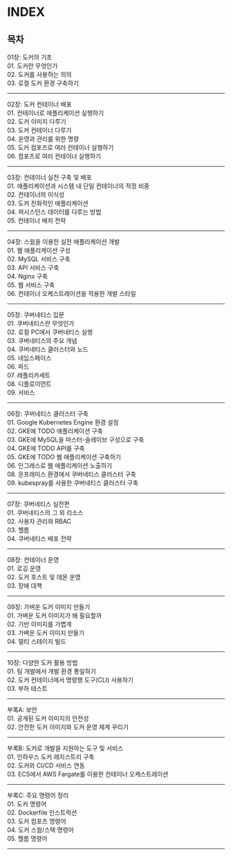 # INDEX

목차
---
01장: 도커의 기초
<br/>01. 도커란 무엇인가
<br/>02. 도커를 사용하는 의의
<br/>03. 로컬 도커 환경 구축하기

---
02장: 도커 컨테이너 배포
<br/>01. 컨테이너로 애플리케이션 실행하기
<br/>02. 도커 이미지 다루기
<br/>03. 도커 컨테이너 다루기
<br/>04. 운영과 관리를 위한 명령
<br/>05. 도커 컴포즈로 여러 컨테이너 실행하기
<br/>06. 컴포즈로 여러 컨테이너 실행하기

---
03장: 컨테이너 실전 구축 및 배포
<br/>01. 애플리케이션과 시스템 내 단일 컨테이너의 적정 비중
<br/>02. 컨테이너의 이식성
<br/>03. 도커 친화적인 애플리케이션
<br/>04. 퍼시스턴스 데이터를 다루는 방법
<br/>05. 컨테이너 배치 전략

---
04장: 스웜을 이용한 실전 애플리케이션 개발
<br/>01. 웹 애플리케이션 구성
<br/>02. MySQL 서비스 구축
<br/>03. API 서비스 구축
<br/>04. Nginx 구축
<br/>05. 웹 서비스 구축
<br/>06. 컨테이너 오케스트레이션을 적용한 개발 스타일

---
05장: 쿠버네티스 입문
<br/>01. 쿠버네티스란 무엇인가
<br/>02. 로컬 PC에서 쿠버네티스 실행
<br/>03. 쿠버네티스의 주요 개념
<br/>04. 쿠버네티스 클러스터와 노드
<br/>05. 네임스페이스
<br/>06. 파드
<br/>07. 레플리카세트
<br/>08. 디플로이먼트
<br/>09. 서비스

---
06장: 쿠버네티스 클러스터 구축
<br/>01. Google Kubernetes Engine 환경 설정
<br/>02. GKE에 TODO 애플리케이션 구축
<br/>03. GKE에 MySQL을 마스터-슬레이브 구성으로 구축
<br/>04. GKE에 TODO API를 구축
<br/>05. GKE에 TODO 웹 애플리케이션 구축하기
<br/>06. 인그레스로 웹 애플리케이션 노출하기
<br/>08. 온프레미스 환경에서 쿠버네티스 클러스터 구축
<br/>09. kubespray를 사용한 쿠버네티스 클러스터 구축

---
07장: 쿠버네티스 실전편
<br/>01. 쿠버네티스의 그 외 리소스
<br/>02. 사용자 관리와 RBAC
<br/>03. 헬름
<br/>04. 쿠버네티스 배포 전략

---
08장: 컨테이너 운영
<br/>01. 로깅 운영
<br/>02. 도커 호스트 및 데몬 운영
<br/>03. 장애 대책

---
09장: 가벼운 도커 이미지 만들기
<br/>01. 가벼운 도커 이미지가 왜 필요할까
<br/>02. 기반 이미지를 가볍게
<br/>03. 가벼운 도커 이미지 만들기
<br/>04. 멀티 스테이지 빌드

---
10장: 다양한 도커 활용 방법
<br/>01. 팀 개발에서 개발 환경 통일하기
<br/>02. 도커 컨테이너에서 명령행 도구(CLI) 사용하기
<br/>03. 부하 테스트

---
부록A: 보안
<br/>01. 공개된 도커 이미지의 안전성
<br/>02. 안전한 도커 이미지와 도커 운영 체계 꾸리기

---
부록B: 도커로 개발을 지원하는 도구 및 서비스
<br/>01. 인하우스 도커 레지스트리 구축
<br/>02. 도커와 CI/CD 서비스 연동
<br/>03. ECS에서 AWS Fargate를 이용한 컨테이너 오케스트레이션

---
부록C: 주요 명령어 정리
<br/>01. 도커 명령어
<br/>02. Dockerfile 인스트럭션
<br/>03. 도커 컴포즈 명령어
<br/>04. 도커 스웜/스택 명령어
<br/>05. 헬름 명령어

---
